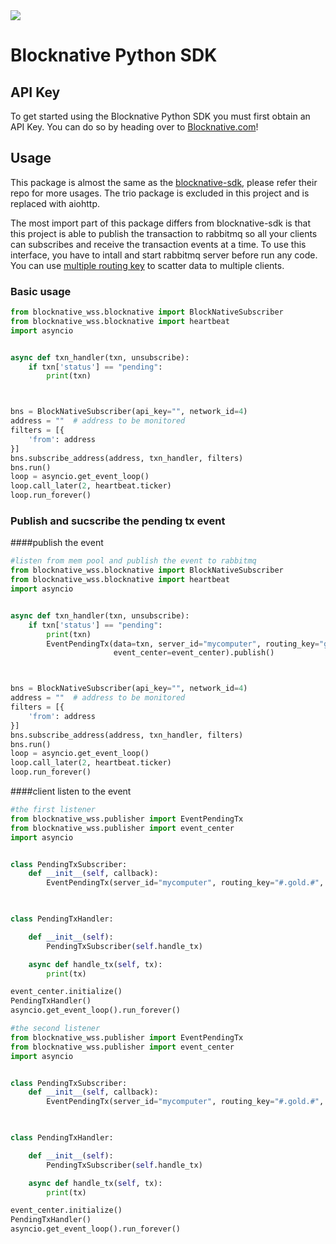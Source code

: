 <a href="https://pypi.org/project/blocknative-sdk/">
    <img src="https://img.shields.io/pypi/v/blocknative-sdk" />
</a>

# Blocknative Python SDK



## API Key

To get started using the Blocknative Python SDK you must first obtain an API Key. You can do so by heading over to [Blocknative.com](https://explorer.blocknative.com/account)!

## Usage
 
This package is almost the same as the [blocknative-sdk](https://github.com/blocknative/python-sdk), please refer their repo for more usages. The trio package is excluded in this project and is replaced with aiohttp. 

The most import part of this package differs from blocknative-sdk is that this project is able to publish the transaction to rabbitmq so all your clients can subscribes and receive the transaction events at a time. To use this interface, you have to intall and start rabbitmq server before run any code. You can use [multiple routing key](http://whitfin.io/multiple-routing-keys-in-rabbitmq-exchanges/) to scatter data to multiple clients.

### Basic usage

```python
from blocknative_wss.blocknative import BlockNativeSubscriber
from blocknative_wss.blocknative import heartbeat
import asyncio


async def txn_handler(txn, unsubscribe):
    if txn['status'] == "pending":
        print(txn)



bns = BlockNativeSubscriber(api_key="", network_id=4)
address = ""  # address to be monitored
filters = [{
    'from': address
}]
bns.subscribe_address(address, txn_handler, filters)
bns.run()
loop = asyncio.get_event_loop()
loop.call_later(2, heartbeat.ticker)
loop.run_forever()

```

### Publish and sucscribe the pending tx event

####publish the event
```python
#listen from mem pool and publish the event to rabbitmq
from blocknative_wss.blocknative import BlockNativeSubscriber
from blocknative_wss.blocknative import heartbeat
import asyncio


async def txn_handler(txn, unsubscribe):
    if txn['status'] == "pending":
        print(txn)
        EventPendingTx(data=txn, server_id="mycomputer", routing_key="gold.common",
                       event_center=event_center).publish()



bns = BlockNativeSubscriber(api_key="", network_id=4)
address = ""  # address to be monitored
filters = [{
    'from': address
}]
bns.subscribe_address(address, txn_handler, filters)
bns.run()
loop = asyncio.get_event_loop()
loop.call_later(2, heartbeat.ticker)
loop.run_forever()
```


####client listen to the event
```python
#the first listener 
from blocknative_wss.publisher import EventPendingTx
from blocknative_wss.publisher import event_center
import asyncio


class PendingTxSubscriber:
    def __init__(self, callback):
        EventPendingTx(server_id="mycomputer", routing_key="#.gold.#", event_center=event_center).subscribe(callback,
                                                                                                              multi=True)


class PendingTxHandler:

    def __init__(self):
        PendingTxSubscriber(self.handle_tx)

    async def handle_tx(self, tx):
        print(tx)

event_center.initialize()
PendingTxHandler()
asyncio.get_event_loop().run_forever()
```

```python
#the second listener 
from blocknative_wss.publisher import EventPendingTx
from blocknative_wss.publisher import event_center
import asyncio


class PendingTxSubscriber:
    def __init__(self, callback):
        EventPendingTx(server_id="mycomputer", routing_key="#.gold.#", event_center=event_center).subscribe(callback,
                                                                                                              multi=True)


class PendingTxHandler:

    def __init__(self):
        PendingTxSubscriber(self.handle_tx)

    async def handle_tx(self, tx):
        print(tx)

event_center.initialize()
PendingTxHandler()
asyncio.get_event_loop().run_forever()
```